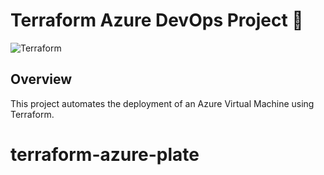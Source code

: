 # Terraform Azure DevOps Project 🚀

![Terraform](https://img.shields.io/badge/Terraform-Azure-blue?logo=terraform)

## Overview
This project automates the deployment of an Azure Virtual Machine using Terraform.
# terraform-azure-plate
